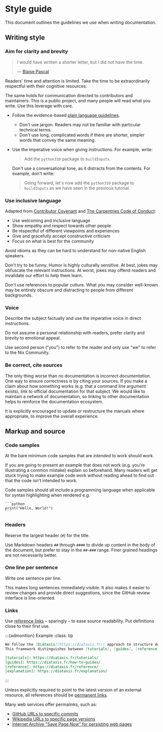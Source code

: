 # Style guide

This document outlines the guidelines we use when writing documentation.

## Writing style

### Aim for clarity and brevity

> I would have written a shorter letter, but I did not have the time.
>
> — [Blaise Pascal](https://en.m.wikiquote.org/w/index.php?title=Blaise_Pascal&oldid=2978584#Quotes)

Readers' time and attention is limited.
Take the time to be extraordinarily respectful with their cognitive resources.

The same holds for communication directed to contributors and maintainers:
This is a public project, and many people will read what you write.
Use this leverage with care.

- Follow the evidence-based [plain language guidelines](https://www.plainlanguage.gov/guidelines/).

  - Don't use jargon. Readers may not be familiar with particular technical terms.
  - Don't use long, complicated words if there are shorter, simpler words that convey the same meaning.

- Use the imperative voice when giving instructions.
  For example, write:

  > Add the `python310` package to `buildInputs`.

  Don't use a conversational tone, as it distracts from the contents.
  For example, don't write:

  > Going forward, let's now add the `python310` package to `buildInputs` as we have seen in the previous tutorial.

### Use inclusive language

Adapted from [Contributor Covenant] and [The Carpentries Code of Conduct]:

- Use welcoming and inclusive language
- Show empathy and respect towards other people
- Be respectful of different viewpoints and experiences
- Give and gracefully accept constructive criticism
- Focus on what is best for the community

Avoid idioms as they can be hard to understand for non-native English speakers.

Don't try to be funny.
Humor is highly culturally sensitive.
At best, jokes may obfuscate the relevant instructions.
At worst, jokes may offend readers and invalidate our effort to help them learn.

Don't use references to popular culture.
What you may consider well-known may be entirely obscure and distracting to people from different backgrounds.

[Contributor Covenant]: https://github.com/EthicalSource/contributor_covenant/blob/cd7fcf684249786b7f7d47ba49c23a6bcb3233eb/content/version/2/1/code_of_conduct.md
[The Carpentries Code of Conduct]: https://github.com/carpentries/docs.carpentries.org/blob/4691971d9f49544054410334140a4fd391a738da/topic_folders/policies/code-of-conduct.md

### Voice

Describe the subject factually and use the imperative voice in direct instructions.

Do not assume a personal relationship with readers, prefer clarity and brevity to emotional appeal.

Use second person ("you") to refer to the reader and only use "we" to refer to the Nix Community.

### Be correct, cite sources

The only thing worse than no documentation is _incorrect documentation_.
One way to ensure correctness is by citing your sources.
If you make a claim about how something works (e.g. that a command line argument exists), link to official documentation for that subject.
We would like to maintain a network of documentation, so linking to other documentation helps to reinforce the documentation ecosystem.

It is explicitly encouraged to update or restructure the manuals where appropriate, to improve the overall experience.

## Markup and source

### Code samples
At the bare minimum code samples that are _intended_ to work should work.

If you are going to present an example that does not work (e.g. you're illustrating a common mistake) explain so beforehand.
Many readers will get stuck trying to make example code work without reading ahead to find out that the code isn't intended to work.

Code samples should all include a programming language when applicable for syntax highlighting when rendered e.g.

````
```python
print("Hello, World!")
```
````

### Headers

Reserve the largest header (`#`) for the title.

Use Markdown headers `##` through `####` to divide up content in the body of the document, but prefer to stay in the `##`-`###` range.
Finer grained headings are not necessarily better.

### One line per sentence

Write one sentence per line.

This makes long sentences immediately visible.
It also makes it easier to review changes and provide direct suggestions, since the GitHub review interface is line-oriented.

### Links

Use [reference links](https://github.github.com/gfm/#reference-link) – sparingly – to ease source readability.
Put definitions close to their first use.

:::{admonition} Example
:class: tip

```markdown
We follow the [Diátaxis](https://diataxis.fr/) approach to structure documentation.
This framework distinguishes between [tutorials], [guides], [reference], and [explanation].

[tutorials]: https://diataxis.fr/tutorials/
[guides]: https://diataxis.fr/how-to-guides/
[reference]: https://diataxis.fr/reference/
[explanation]: https://diataxis.fr/explanation/
```
:::

Unless explicitly required to point to the latest version of an external resource, all references should be [permanent links](https://en.wikipedia.org/wiki/Permalink).

Many web services offer permalinks, such as:

- [GitHub URLs to specific commits](https://docs.github.com/en/repositories/working-with-files/using-files/getting-permanent-links-to-files)
- [Wikipedia URLs to specific page versions](https://en.wikipedia.org/wiki/Wikipedia:Linking_to_Wikipedia#Permanent_links_to_old_versions_of_pages)
- [Internet Archive "Save Page Now" for persisting web pages](https://web.archive.org/save)
